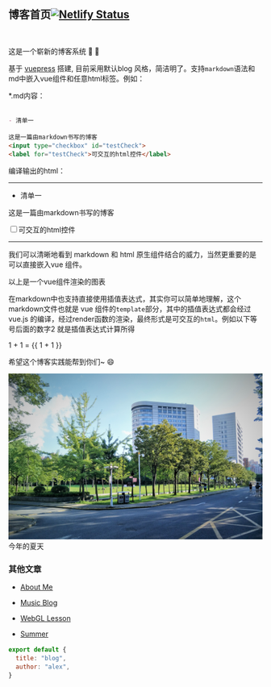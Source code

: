 <br>
<br>

## 博客首页[![Netlify Status](https://api.netlify.com/api/v1/badges/b13c092e-682b-49d2-b75a-5396565c0089/deploy-status)](https://app.netlify.com/sites/alex2wong/deploys)

<br>

这是一个崭新的博客系统<Badge text="beta" type="warn"/><Badge text="0.10.1+"/>  :tada: :100:

基于 [vuepress](https://vuepress.vuejs.org/) 搭建, 目前采用默认blog 风格，简洁明了。支持`markdown`语法和md中嵌入vue组件和任意html标签。例如：

*.md内容：
```markdown

- 清单一

这是一篇由markdown书写的博客
<input type="checkbox" id="testCheck">
<label for="testCheck">可交互的html控件</label>
```

编译输出的html：

---
- 清单一

这是一篇由markdown书写的博客

<input type="checkbox" id="testCheck"><label for="testCheck">可交互的html控件</label>

---

我们可以清晰地看到 markdown 和 html 原生组件结合的威力，当然更重要的是可以直接嵌入vue 组件。

<my-chart type="bar" :data="[{ data: [13,21,24,12,33,21,39],label:'Closing Price$' }]" 
  :labels="['day1','day2','day3','day4','day5','day6','day7']"
/>

以上是一个vue组件渲染的图表

在markdown中也支持直接使用插值表达式，其实你可以简单地理解，这个markdown文件也就是 vue 组件的`template`部分，其中的插值表达式都会经过 vue.js 的编译，经过render函数的渲染，最终形式是可交互的`html`。例如以下等号后面的数字2 就是插值表达式计算所得

1 + 1 = <span>{{ 1 + 1 }}</span>

希望这个博客实践能帮到你们~ :smile:

![今年的夏天](./about/1.jpg)
今年的夏天

### 其他文章

- [About Me](about)

- [Music Blog](posts/music.html)

- [WebGL Lesson](posts/webgl01.html)

- [Summer](posts/summer.html)


```js
export default {
  title: "blog",
  author: "alex",
}
```